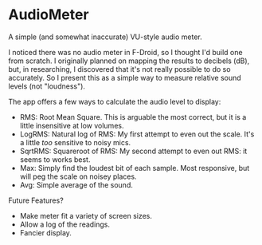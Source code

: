 # AudioMeter

A simple (and somewhat inaccurate) VU-style audio meter.  

I noticed there was no audio meter in F-Droid, so I thought I'd build one from 
scratch. I originally planned on mapping the results to decibels (dB), but, in 
researching, I discovered that it's not really possible to do so accurately. So 
I present this as a simple way to measure relative sound levels (not "loudness").

The app offers a few ways to calculate the audio level to display:


* RMS: Root Mean Square.  This is arguable the most correct, but it is a little insensitive at low volumes.
* LogRMS: Natural log of RMS: My first attempt to even out the scale.  It's a little *too* sensitive to noisy mics. 
* SqrtRMS: Squareroot of RMS: My second attempt to even out RMS: it seems to works best.  
* Max: Simply find the loudest bit of each sample. Most responsive, but will peg the scale on noisey places.
* Avg: Simple average of the sound.


Future Features?
* Make meter fit a variety of screen sizes.
* Allow a log of the readings.
* Fancier display.